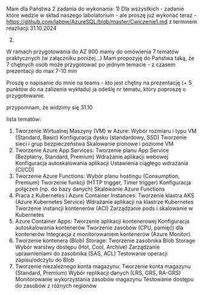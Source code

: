 Mam dla Państwa 2 zadania do wykonania: 
1) 
Dla wszystkich - zadanie które wedzie w skład naszego labolatorium - ale proszę już wykonać teraz -  
https://github.com/labpw/AzureSQL/blob/master/Cwiczenie1.md 
z terminem reazliacji 31.10.2024

2)
W ramach przygotowania do AZ 900 mamy do omówienia 7 tematów praktycznych (w załączniku poniżej...) 
Mam propozyję do Państwa taką, że 7 chętnych osób może przygotować po jednym temacie - z czasem prezentacji do max 7-10 min 

Proszę o napisanie do mnie na teams - kto jest chętny na prezentację (+ 5 punktów do na zalizenia wykładu) 
ja odeślę nr tematu, który poproszę o przygotowanie. 

przypomnam, że widzimy się 31.10

lista tematów: 

1. Tworzenie Wirtualnej Maszyny (VM) w Azure:
Wybór rozmiaru i typu VM (Standard, Basic)
Konfiguracja dysku (standardowy, SSD)
Tworzenie sieci i grup bezpieczeństwa
Skalowanie pionowe i poziome VM
2. Tworzenie Azure App Services:
Tworzenie planu App Service (Bezpłatny, Standard, Premium)
Wdrażanie aplikacji webowej
Konfiguracja autoskalowania aplikacji
Ustawienia ciągłego wdrażania (CI/CD)
3. Tworzenie Azure Functions:
Wybór planu hostingu (Consumption, Premium)
Tworzenie funkcji (HTTP trigger, Timer trigger)
Konfiguracja połączeń (np. do bazy danych)
Skalowanie Azure Functions
4. Praca z Kubernetes i Azure Container Instances:
Tworzenie klastra AKS (Azure Kubernetes Service)
Wdrażanie aplikacji na klastrze Kubernetes
Tworzenie instancji kontenerów (ACI)
Zarządzanie pods i skalowanie w Kubernetes
5. Azure Container Apps:
Tworzenie aplikacji kontenerowej
Konfiguracja autoskalowania kontenerów
Tworzenie zasobów (CPU, pamięć) dla kontenerów
Integracja z monitorowaniem kontenerów (Azure Monitor)
6. Tworzenie kontenera (Blob) Storage:
Tworzenie zasobnika Blob Storage
Wybór warstwy dostępu (Hot, Cool, Archive)
Zarządzanie uprawnieniami do zasobnika (SAS, ACL)
Testowanie operacji zapisu/odczytu do Blob
7. Tworzenie niezależnego konta magazynu:
Tworzenie konta magazynu (Standard, Premium)
Wybór replikacji danych (LRS, GRS, RA-GRS)
Monitorowanie wykorzystania zasobów magazynu
Testowanie dostępu do zasobów z różnych regionów
